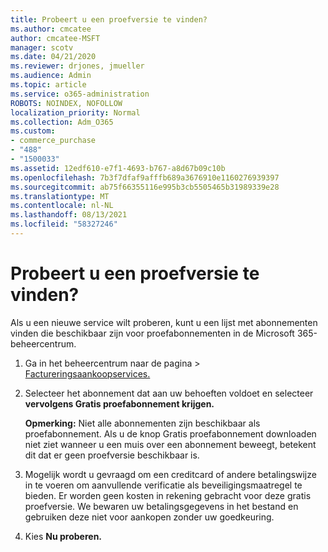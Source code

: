 ```yaml
---
title: Probeert u een proefversie te vinden?
ms.author: cmcatee
author: cmcatee-MSFT
manager: scotv
ms.date: 04/21/2020
ms.reviewer: drjones, jmueller
ms.audience: Admin
ms.topic: article
ms.service: o365-administration
ROBOTS: NOINDEX, NOFOLLOW
localization_priority: Normal
ms.collection: Adm_O365
ms.custom:
- commerce_purchase
- "488"
- "1500033"
ms.assetid: 12edf610-e7f1-4693-b767-a8d67b09c10b
ms.openlocfilehash: 7b3f7dfaf9afffb689a3676910e1160276939397
ms.sourcegitcommit: ab75f66355116e995b3cb5505465b31989339e28
ms.translationtype: MT
ms.contentlocale: nl-NL
ms.lasthandoff: 08/13/2021
ms.locfileid: "58327246"
---
```

# <a name="trying-to-find-a-trial"></a>Probeert u een proefversie te vinden?

Als u een nieuwe service wilt proberen, kunt u een lijst met abonnementen vinden die beschikbaar zijn voor proefabonnementen in de Microsoft 365-beheercentrum.
  
1. Ga in het beheercentrum naar de pagina  \> [Factureringsaankoopservices.](https://go.microsoft.com/fwlink/p/?linkid=868433)

2. Selecteer het abonnement dat aan uw behoeften voldoet en selecteer **vervolgens Gratis proefabonnement krijgen.**

    **Opmerking:** Niet alle abonnementen zijn beschikbaar als proefabonnement. Als u de knop  Gratis proefabonnement downloaden niet ziet wanneer u een muis over een abonnement beweegt, betekent dit dat er geen proefversie beschikbaar is.
  
3. Mogelijk wordt u gevraagd om een creditcard of andere betalingswijze in te voeren om aanvullende verificatie als beveiligingsmaatregel te bieden. Er worden geen kosten in rekening gebracht voor deze gratis proefversie. We bewaren uw betalingsgegevens in het bestand en gebruiken deze niet voor aankopen zonder uw goedkeuring.

4. Kies **Nu proberen.**